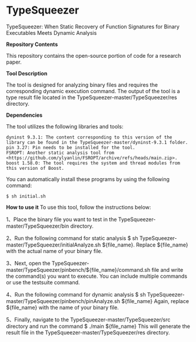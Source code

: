 # TypeSqueezer
TypeSqueezer: When Static Recovery of Function Signatures for Binary Executables Meets Dynamic Analysis

**Repository Contents**

This repository contains the open-source portion of code for a research paper.

**Tool Description**

The tool is designed for analyzing binary files and requires the corresponding dynamic execution command. 
The output of the tool is a type result file located in the TypeSqueezer-master/TypeSqueezer/res directory.

**Dependencies**

The tool utilizes the following libraries and tools:

    dyninst 9.3.1: The content corresponding to this version of the library can be found in the TypeSqueezer-master/dyninst-9.3.1 folder.
    pin 3.27: Pin needs to be installed for the tool.
    FSROPT: Another static analysis tool from <https://github.com/ylyanlin/FSROPT/archive/refs/heads/main.zip>.
    boost 1.58.0: The tool requires the system and thread modules from this version of Boost.

You can automatically install these programs by using the following command:

    $ sh initial.sh

**How to use it**
To use this tool, follow the instructions below:

1、Place the binary file you want to test in the TypeSqueezer-master/TypeSqueezer/bin directory.
    
2、Run the following command for static analysis
    $ sh TypeSqueezer-master/TypeSqueezer/initialAnalyze.sh ${file_name}. 
Replace ${file_name} with the actual name of your binary file.

3、Next, open the TypeSqueezer-master/TypeSqueezer/pinbench/${file_name}/command.sh file and write the command(s) you want to execute. You can include multiple commands or use the testsuite command.

4、Run the following command for dynamic analysis
    $ sh TypeSqueezer-master/TypeSqueezer/pinbench/pinAnalyze.sh ${file_name}
Again, replace ${file_name} with the name of your binary file.

5、Finally, navigate to the TypeSqueezer-master/TypeSqueezer/src directory and run the command 
    $ ./main ${file_name}
This will generate the result file in the TypeSqueezer-master/TypeSqueezer/res directory.
